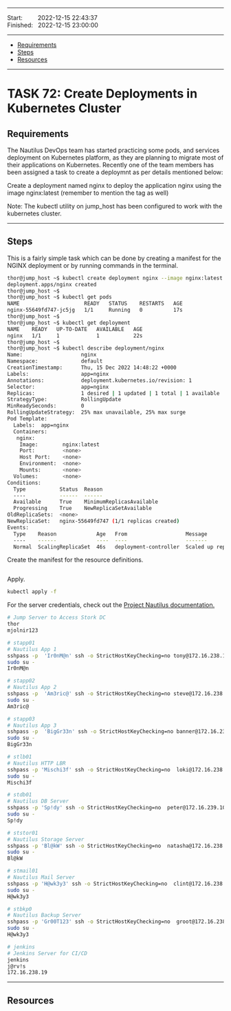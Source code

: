 
------------------------------

Start: &nbsp;&nbsp;&nbsp;&nbsp;&nbsp;&nbsp;&nbsp;&nbsp;2022-12-15 22:43:37  
Finished: &nbsp;&nbsp;2022-12-15 23:00:00

------------------------------

- [Requirements](#requirements)
- [Steps](#steps)
- [Resources](#resources)

------------------------------

# TASK 72: Create Deployments in Kubernetes Cluster

## Requirements

The Nautilus DevOps team has started practicing some pods, and services deployment on Kubernetes platform, as they are planning to migrate most of their applications on Kubernetes. Recently one of the team members has been assigned a task to create a deploymnt as per details mentioned below:

Create a deployment named nginx to deploy the application nginx using the image nginx:latest (remember to mention the tag as well)

Note: The kubectl utility on jump_host has been configured to work with the kubernetes cluster.

------------------------------

## Steps

This is a fairly simple task which can be done by creating a manifest for the NGINX deployment
or by running commands in the terminal.

```bash
thor@jump_host ~$ kubectl create deployment nginx --image nginx:latest
deployment.apps/nginx created
thor@jump_host ~$ 
thor@jump_host ~$ kubectl get pods
NAME                     READY   STATUS    RESTARTS   AGE
nginx-55649fd747-jc5jg   1/1     Running   0          17s
thor@jump_host ~$ 
thor@jump_host ~$ kubectl get deployment
NAME    READY   UP-TO-DATE   AVAILABLE   AGE
nginx   1/1     1            1           22s
thor@jump_host ~$ 
thor@jump_host ~$ kubectl describe deployment/nginx
Name:                   nginx
Namespace:              default
CreationTimestamp:      Thu, 15 Dec 2022 14:48:22 +0000
Labels:                 app=nginx
Annotations:            deployment.kubernetes.io/revision: 1
Selector:               app=nginx
Replicas:               1 desired | 1 updated | 1 total | 1 available | 0 unavailable
StrategyType:           RollingUpdate
MinReadySeconds:        0
RollingUpdateStrategy:  25% max unavailable, 25% max surge
Pod Template:
  Labels:  app=nginx
  Containers:
   nginx:
    Image:        nginx:latest
    Port:         <none>
    Host Port:    <none>
    Environment:  <none>
    Mounts:       <none>
  Volumes:        <none>
Conditions:
  Type           Status  Reason
  ----           ------  ------
  Available      True    MinimumReplicasAvailable
  Progressing    True    NewReplicaSetAvailable
OldReplicaSets:  <none>
NewReplicaSet:   nginx-55649fd747 (1/1 replicas created)
Events:
  Type    Reason             Age   From                   Message
  ----    ------             ----  ----                   -------
  Normal  ScalingReplicaSet  46s   deployment-controller  Scaled up replica set nginx-55649fd747 to 1 
```



Create the manifest for the resource definitions.

```bash

```

Apply. 

```bash
kubectl apply -f 
```


For the server credentials, check out the [Project Nautilus documentation.](https://kodekloudhub.github.io/kodekloud-engineer/docs/projects/nautilus)

```bash
# Jump Server to Access Stork DC
thor 
mjolnir123

# stapp01 
# Nautilus App 1
sshpass -p  'Ir0nM@n' ssh -o StrictHostKeyChecking=no tony@172.16.238.10
sudo su -
Ir0nM@n

# stapp02
# Nautilus App 2
sshpass -p  'Am3ric@' ssh -o StrictHostKeyChecking=no steve@172.16.238.11
sudo su -
Am3ric@

# stapp03
# Nautilus App 3
sshpass -p  'BigGr33n' ssh -o StrictHostKeyChecking=no banner@172.16.238.12
sudo su -
BigGr33n

# stlb01
# Nautilus HTTP LBR
sshpass -p 'Mischi3f' ssh -o StrictHostKeyChecking=no  loki@172.16.238.14
sudo su -
Mischi3f

# stdb01
# Nautilus DB Server
sshpass -p 'Sp!dy' ssh -o StrictHostKeyChecking=no  peter@172.16.239.10
sudo su -
Sp!dy

# ststor01
# Nautilus Storage Server
sshpass -p 'Bl@kW' ssh -o StrictHostKeyChecking=no  natasha@172.16.238.15
sudo su -
Bl@kW

# stmail01
# Nautilus Mail Server
sshpass -p 'H@wk3y3' ssh -o StrictHostKeyChecking=no  clint@172.16.238.16
sudo su -
H@wk3y3

# stbkp0
# Nautilus Backup Server
sshpass -p 'Gr00T123' ssh -o StrictHostKeyChecking=no  groot@172.16.238.16
sudo su -
H@wk3y3

# jenkins 
# Jenkins Server for CI/CD
jenkins
j@rv!s
172.16.238.19
```


------------------------------

## Resources
